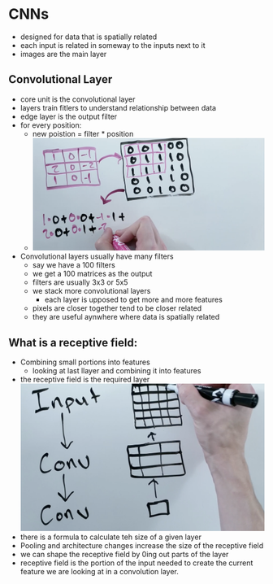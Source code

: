 # CNNs

* designed for data that is spatially related
* each input is related in someway to the inputs next to it
* images are the main layer
  
## Convolutional Layer
* core unit is the convolutional layer
* layers train fitlers to understand relationship between data
* edge layer is the output filter
* for every position:
  * new poistion = filter * position
  * ![alt text](pics/image8.png)
* Convolutional layers usually have many filters
  * say we have a 100 filters
  * we get a 100 matrices as the output
  * filters are usually 3x3 or 5x5
  * we stack more convolutional layers 
    * each layer is upposed to get more and more features
  * pixels are closer together tend to be closer related
  * they are useful aynwhere where data is spatially related

## What is a receptive field:
* Combining small portions into features
  * looking at last llayer and combining it into features
* the receptive field is the required layer 
![alt text](pics/image9.png)
* there is a formula to calculate teh size of a given layer
* Pooling and architecture changes increase the size of the receptive field
* we can shape the receptive field by 0ing out parts of the layer
* receptive field is the portion of the input needed to create the current feature we are looking at in a convolution layer.
